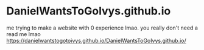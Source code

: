 # DanielWantsToGoIvys.github.io
me trying to make a website with 0 experience lmao.
you really don't need a read me lmao
https://danielwantstogotoivys.github.io/DanielWantsToGoIvys.github.io/
